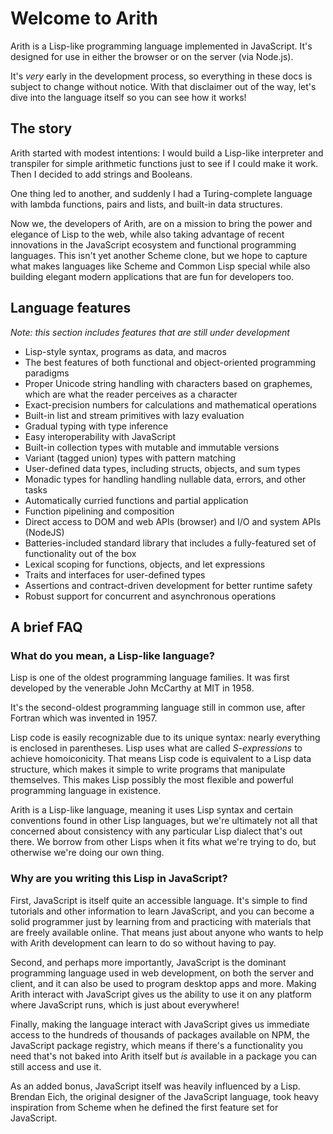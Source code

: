 # Welcome to Arith

Arith is a Lisp-like programming language implemented in JavaScript. It's designed for use in either the browser or on the server (via Node.js).

It's *very* early in the development process, so everything in these docs is subject to change without notice. With that disclaimer out of the way, let's dive into the language itself so you can see how it works!

## The story

Arith started with modest intentions: I would build a Lisp-like interpreter and transpiler for simple arithmetic functions just to see if I could make it work. Then I decided to add strings and Booleans.

One thing led to another, and suddenly I had a Turing-complete language with lambda functions, pairs and lists, and built-in data structures.

Now we, the developers of Arith, are on a mission to bring the power and elegance of Lisp to the web, while also taking advantage of recent innovations in the JavaScript ecosystem and functional programming languages. This isn't yet another Scheme clone, but we hope to capture what makes languages like Scheme and Common Lisp special while also building elegant modern applications that are fun for developers too.

## Language features

*Note: this section includes features that are still under development*

- Lisp-style syntax, programs as data, and macros
- The best features of both functional and object-oriented programming paradigms
- Proper Unicode string handling with characters based on graphemes, which are what the reader perceives as a character
- Exact-precision numbers for calculations and mathematical operations
- Built-in list and stream primitives with lazy evaluation
- Gradual typing with type inference
- Easy interoperability with JavaScript
- Built-in collection types with mutable and immutable versions
- Variant (tagged union) types with pattern matching
- User-defined data types, including structs, objects, and sum types
- Monadic types for handling handling nullable data, errors, and other tasks
- Automatically curried functions and partial application
- Function pipelining and composition
- Direct access to DOM and web APIs (browser) and I/O and system APIs (NodeJS)
- Batteries-included standard library that includes a fully-featured set of functionality out of the box
- Lexical scoping for functions, objects, and let expressions
- Traits and interfaces for user-defined types
- Assertions and contract-driven development for better runtime safety
- Robust support for concurrent and asynchronous operations

## A brief FAQ

### What do you mean, a Lisp-like language?

Lisp is one of the oldest programming language families. It was first developed by the venerable John McCarthy at MIT in 1958.

It's the second-oldest programming language still in common use, after Fortran which was invented in 1957.

Lisp code is easily recognizable due to its unique syntax: nearly everything is enclosed in parentheses. Lisp uses what are called *S-expressions* to achieve homoiconicity. That means Lisp code is equivalent to a Lisp data structure, which makes it simple to write programs that manipulate themselves. This makes Lisp possibly the most flexible and powerful programming language in existence.

Arith is a Lisp-like language, meaning it uses Lisp syntax and certain conventions found in other Lisp languages, but we're ultimately not all that concerned about consistency with any particular Lisp dialect that's out there. We borrow from other Lisps when it fits what we're trying to do, but otherwise we're doing our own thing.

### Why are you writing this Lisp in JavaScript?

First, JavaScript is itself quite an accessible language. It's simple to find tutorials and other information to learn JavaScript, and you can become a solid programmer just by learning from and practicing with materials that are freely available online. That means just about anyone who wants to help with Arith development can learn to do so without having to pay.

Second, and perhaps more importantly, JavaScript is the dominant programming language used in web development, on both the server and client, and it can also be used to program desktop apps and more. Making Arith interact with JavaScript gives us the ability to use it on any platform where JavaScript runs, which is just about everywhere!

Finally, making the language interact with JavaScript gives us immediate access to the hundreds of thousands of packages available on NPM, the JavaScript package registry, which means if there's a functionality you need that's not baked into Arith itself but *is* available in a package you can still access and use it.

As an added bonus, JavaScript itself was heavily influenced by a Lisp. Brendan Eich, the original designer of the JavaScript language, took heavy inspiration from Scheme when he defined the first feature set for JavaScript.
